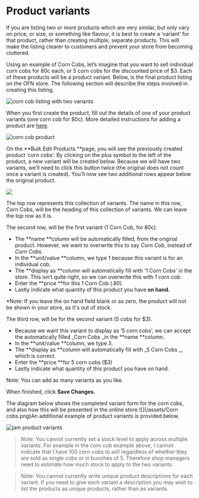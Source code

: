 # Product variants

If you are listing two or more products which are very similar, but only vary on price, or size, or something like flavour, it is best to create a ‘variant’ for that product, rather than creating multiple, separate products. This will make the listing clearer to customers and prevent your store from becoming cluttered.

Using an example of Corn Cobs, let’s imagine that you want to sell individual corn cobs for 80c each, or 5 corn cobs for the discounted price of $3. Each of these products will be a product variant. Below, is the final product listing on the OFN store. The following section will describe the steps involved in creating this listing.

![](https://openfoodnetwork.org/wp-content/uploads/2015/05/CornCob-Variants.png "corn cob listing with two variants")

When you first create the product, fill out the details of one of your product variants \(one corn cob for 80c\). More detailed instructions for adding a product are [here](/products.md).

![](https://openfoodnetwork.org/wp-content/uploads/2015/05/Corn-cobs.png "corn cob product")

On the **Bulk Edit Products **page, you will see the previously created product ‘corn cobs’. By clicking on the plus symbol to the left of the product, a new variant will be created below. Because we will have two variants, we’ll need to click this button twice \(the original does not count once a variant is created\). You’ll now see two additional rows appear below the original product.

![](https://openfoodnetwork.org/wp-content/uploads/2015/05/Add-variant.png)

The top row represents this collection of variants. The name in this row, Corn Cobs, will be the heading of this collection of variants. We can leave the top row as it is.

The second row, will be the first variant \(1 Corn Cob, for 80c\).

* The **name **column will be automatically filled, from the original product. However, we want to overwrite this to say
  _Corn Cob_, instead of _Corn Cobs._
* In the **unit/value **column, we type 1 because this variant is for an individual cob.
* The **display as **column will automatically fill with ‘1 Corn Cobs’ in the store. This isn’t quite right, so we can overwrite this with _1 corn cob._
* Enter the **price **for this 1 Corn Cob \(.80\)
* Lastly indicate what quantity of this product you have **on hand.**

\*Note: If you leave the on hand field blank or as zero, the product will not be shown in your store, as it's out of stock.

The third row, will be for the second variant \(5 cobs for $3\).

* Because we want this variant to display as ‘5 corn cobs’, we can accept the automatically filled
  _Corn Cobs _in the **name **column.
* In the **unit/value **column, we type _5._
* The **display as **column will automatically fill with _5 Corn Cobs _, which is correct.
* Enter the **price **for 5 corn cobs \($3\)
* Lastly indicate what quantity of this product you have on hand.

Note: You can add as many variants as you like.

When finished, click **Save Changes**.

The diagram below shows the completed variant form for the corn cobs, and also how this will be presented in the online store.![](/assets/Corn cobs.png)An additional example of product variants is provided below.

![](https://openfoodnetwork.org/wp-content/uploads/2015/05/JamVariants.png "jam product variants")

> Note: You cannot currently set a stock level to apply across multiple variants. For example in the corn cob example above, I cannot indicate that I have 100 corn cobs to sell regardless of whether they are sold as single cobs or in bunches of 5. Therefore shop managers need to estimate how much stock to apply to the two variants.

> Note: You cannot currently write unique product descriptions for each variant. If you need to give each variant a description you may wish to list the products as unique products, rather than as variants.



